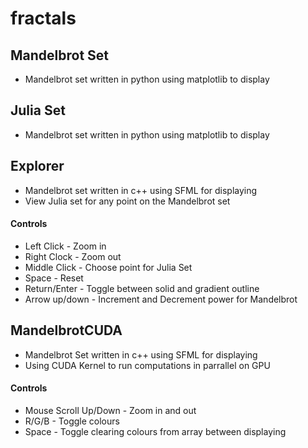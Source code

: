 # fractals
## Mandelbrot Set <br>
- Mandelbrot set written in python using matplotlib to display

## Julia Set <br>
- Mandelbrot set written in python using matplotlib to display

## Explorer <br>
- Mandelbrot set written in c++ using SFML for displaying
- View Julia set for any point on the Mandelbrot set
#### Controls
- Left Click - Zoom in
- Right Clock - Zoom out
- Middle Click - Choose point for Julia Set
- Space - Reset
- Return/Enter - Toggle between solid and gradient outline
- Arrow up/down - Increment and Decrement power for Mandelbrot

## MandelbrotCUDA
- Mandelbrot Set written in c++ using SFML for displaying
- Using CUDA Kernel to run computations in parrallel on GPU
#### Controls
- Mouse Scroll Up/Down - Zoom in and out
- R/G/B - Toggle colours
- Space - Toggle clearing colours from array between displaying
